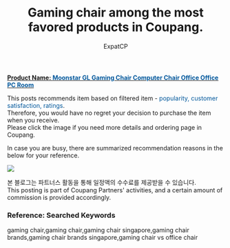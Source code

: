 ﻿---
layout: post
title:  "Gaming chair among the most favored products in Coupang."
author: ExpatCP
categories: [ Living ]
tags: [gaming chair,gaming chair,gaming chair singapore,gaming chair brands,gaming chair brands singapore,gaming chair vs office chair]
image: https://thumbnail7.coupangcdn.com/thumbnails/remote/492x492ex/image/vendor_inventory/f1ad/52ef9cd314bdf8aa88d73083766a4cd4a20d8fceae2d40a595266c14c276.jpg 
---

<a href="https://link.coupang.com/a/lQkff"><b>Product Name: <font color='#01579B'>Moonstar GL Gaming Chair Computer Chair Office Office PC Room</font></b></a>

This posts recommends item based on filtered item - <font color='#01579B'>popularity, customer satisfaction, ratings</font>.<br>
Therefore, you would have no regret your decision to purchase the item when you receive.<br>
Please click the image if you need more details and ordering page in Coupang. 

In case you are busy, there are summarized recommendation reasons in the below for your reference. 

<a href="https://link.coupang.com/a/lQkff"><img src="https://thumbnail7.coupangcdn.com/thumbnails/remote/q89/image/vendor_inventory/bcb8/2be7250d4c3fe5b5b5edeecd5ac0032f2fb738b11dbca3a21b086b7a9fd1.jpg"></a> 

본 블로그는 파트너스 활동을 통해 일정액의 수수료를 제공받을 수 있습니다.<br>
This posting is part of Coupang Partners' activities, and a certain amount of commission is provided accordingly.

### Reference: Searched Keywords  
gaming chair,gaming chair,gaming chair singapore,gaming chair brands,gaming chair brands singapore,gaming chair vs office chair
